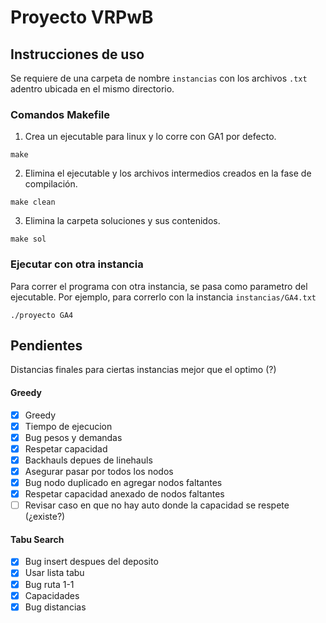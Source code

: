 # Proyecto VRPwB

## Instrucciones de uso
Se requiere de una carpeta de nombre `instancias` con los archivos `.txt` adentro ubicada en el mismo directorio.

### Comandos Makefile
1. Crea un ejecutable para linux y lo corre con GA1 por defecto.
```
make
```
2. Elimina el ejecutable y los archivos intermedios creados en la fase de compilación.
```
make clean
```
3. Elimina la carpeta soluciones y sus contenidos.
```
make sol
```


### Ejecutar con otra instancia
Para correr el programa con otra instancia, se pasa como parametro del ejecutable. Por ejemplo, para correrlo con la instancia `instancias/GA4.txt`
```
./proyecto GA4
```

## Pendientes
Distancias finales para ciertas instancias mejor que el optimo (?)
#### Greedy
- [x] Greedy
- [x] Tiempo de ejecucion
- [x] Bug pesos y demandas
- [x] Respetar capacidad
- [x] Backhauls depues de linehauls
- [x] Asegurar pasar por todos los nodos
- [x] Bug nodo duplicado en agregar nodos faltantes
- [x] Respetar capacidad anexado de nodos faltantes
- [ ] Revisar caso en que no hay auto donde la capacidad se respete (¿existe?)
#### Tabu Search
- [x] Bug insert despues del deposito
- [x] Usar lista tabu
- [x] Bug ruta 1-1
- [x] Capacidades
- [x] Bug distancias